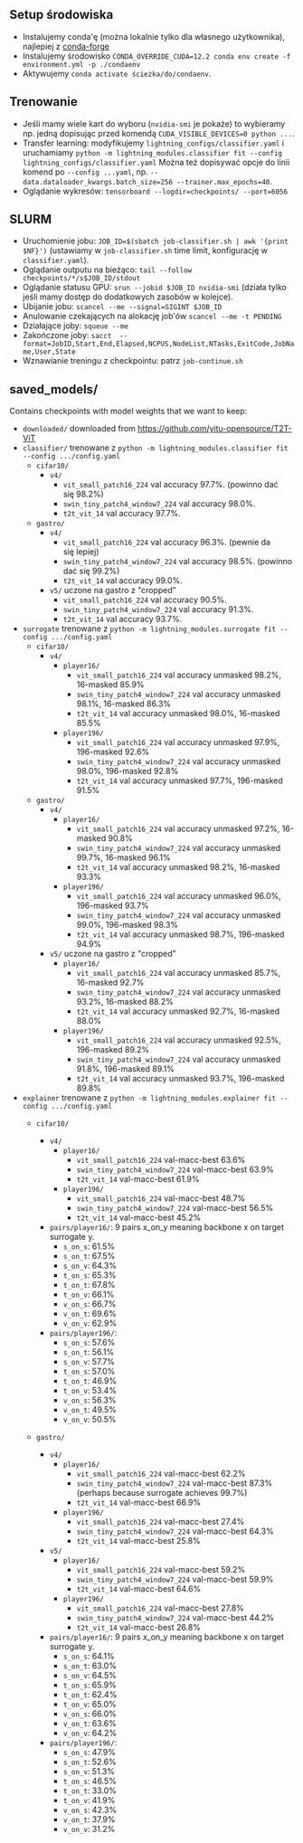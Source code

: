 ## Setup środowiska
* Instalujemy conda'ę (można lokalnie tylko dla własnego użytkownika), najlepiej z [conda-forge](https://conda-forge.org/download/)
* Instalujemy środowisko `CONDA_OVERRIDE_CUDA=12.2 conda env create -f environment.yml -p ./condaenv`
* Aktywujemy `conda activate ścieżka/do/condaenv`.

## Trenowanie
* Jeśli mamy wiele kart do wyboru (`nvidia-smi` je pokaże) to wybieramy np. jedną dopisując przed komendą `CUDA_VISIBLE_DEVICES=0 python ...`.
* Transfer learning: modyfikujemy `lightning_configs/classifier.yaml` i uruchamiamy `python -m lightning_modules.classifier fit --config lightning_configs/classifier.yaml`
    Można też dopisywać opcje do linii komend po `--config ...yaml`, np. `--data.dataloader_kwargs.batch_size=256 --trainer.max_epochs=40`.
* Oglądanie wykresów: `tensorboard --logdir=checkpoints/ --port=6056`

## SLURM
* Uruchomienie jobu: `JOB_ID=$(sbatch job-classifier.sh | awk '{print $NF}')` (ustawiamy w `job-classifier.sh` time limit, konfigurację w `classifier.yaml`).
* Oglądanie outputu na bieżąco: `tail --follow checkpoints/*/s$JOB_ID/stdout`
* Oglądanie statusu GPU: `srun --jobid $JOB_ID nvidia-smi` (działa tylko jeśli mamy dostęp do dodatkowych zasobów w kolejce).
* Ubijanie jobu: `scancel --me --signal=SIGINT $JOB_ID`
* Anulowanie czekających na alokację job'ów `scancel --me -t PENDING`
* Działające joby: `squeue --me`
* Zakończone joby: `sacct  --format=JobID,Start,End,Elapsed,NCPUS,NodeList,NTasks,ExitCode,JobName,User,State`
* Wznawianie treningu z checkpointu: patrz `job-continue.sh`

## saved_models/
Contains checkpoints with model weights that we want to keep:
- `downloaded/` downloaded from https://github.com/yitu-opensource/T2T-ViT
- `classifier/` trenowane z `python -m lightning_modules.classifier fit --config .../config.yaml`
    - `cifar10/`
        - `v4/`
            - `vit_small_patch16_224`        val accuracy 97.7%. (powinno dać się 98.2%)
            - `swin_tiny_patch4_window7_224` val accuracy 98.0%.
            - `t2t_vit_14`                   val accuracy 97.7%.
    - `gastro/`
        - `v4/`
            - `vit_small_patch16_224`        val accuracy 96.3%. (pewnie da się lepiej)
            - `swin_tiny_patch4_window7_224` val accuracy 98.5%. (powinno dać się 99.2%)
            - `t2t_vit_14`                   val accuracy 99.0%.
        - `v5/` uczone na gastro z "cropped"
            - `vit_small_patch16_224`        val accuracy 90.5%.
            - `swin_tiny_patch4_window7_224` val accuracy 91.3%.
            - `t2t_vit_14`                   val accuracy 93.7%.
- `surrogate`  trenowane z `python -m lightning_modules.surrogate fit --config .../config.yaml`
    -  `cifar10/`
        - `v4/`
            - `player16/`
                - `vit_small_patch16_224`         val accuracy unmasked 98.2%, 16-masked 85.9%
                - `swin_tiny_patch4_window7_224`  val accuracy unmasked 98.1%, 16-masked 86.3%
                - `t2t_vit_14`                    val accuracy unmasked 98.0%, 16-masked 85.5%
            - `player196/`
                - `vit_small_patch16_224`         val accuracy unmasked 97.9%, 196-masked 92.6%
                - `swin_tiny_patch4_window7_224`  val accuracy unmasked 98.0%, 196-masked 92.8%
                - `t2t_vit_14`                    val accuracy unmasked 97.7%, 196-masked 91.5%
    - `gastro/`
        - `v4/`
            - `player16/`
                - `vit_small_patch16_224`         val accuracy unmasked 97.2%, 16-masked 90.8%
                - `swin_tiny_patch4_window7_224`  val accuracy unmasked 99.7%, 16-masked 96.1%
                - `t2t_vit_14`                    val accuracy unmasked 98.2%, 16-masked 93.3%
            - `player196/`
                - `vit_small_patch16_224`         val accuracy unmasked 96.0%, 196-masked 93.7%
                - `swin_tiny_patch4_window7_224`  val accuracy unmasked 99.0%, 196-masked 98.3%
                - `t2t_vit_14`                    val accuracy unmasked 98.7%, 196-masked 94.9%
        - `v5/` uczone na gastro z "cropped"
            - `player16/`
                - `vit_small_patch16_224`         val accuracy unmasked 85.7%, 16-masked 92.7%
                - `swin_tiny_patch4_window7_224`  val accuracy unmasked 93.2%, 16-masked 88.2%
                - `t2t_vit_14`                    val accuracy unmasked 92.7%, 16-masked 88.0%
            - `player196/`
                - `vit_small_patch16_224`         val accuracy unmasked 92.5%, 196-masked 89.2%
                - `swin_tiny_patch4_window7_224`  val accuracy unmasked 91.8%, 196-masked 89.1%
                - `t2t_vit_14`                    val accuracy unmasked 93.7%, 196-masked 89.8%
- `explainer` trenowane z `python -m lightning_modules.explainer fit --config .../config.yaml`
  -  `cifar10/`
        - `v4/`
            - `player16/`
                - `vit_small_patch16_224`         val-macc-best 63.6%
                - `swin_tiny_patch4_window7_224`  val-macc-best 63.9%
                - `t2t_vit_14`                    val-macc-best 61.9%
            - `player196/`
                - `vit_small_patch16_224`         val-macc-best 48.7%
                - `swin_tiny_patch4_window7_224`  val-macc-best 56.5%
                - `t2t_vit_14`                    val-macc-best 45.2%
        - `pairs/player16/`: 9 pairs x_on_y meaning backbone x on target surrogate y.
            - `s_on_s`: 61.5%
            - `s_on_t`: 67.5%
            - `s_on_v`: 64.3%
            - `t_on_s`: 65.3%
            - `t_on_t`: 67.8%
            - `t_on_v`: 66.1%
            - `v_on_s`: 66.7%
            - `v_on_t`: 69.6%
            - `v_on_v`: 62.9%
        - `pairs/player196/`:
            - `s_on_s`: 57.6%
            - `s_on_t`: 56.1%
            - `s_on_v`: 57.7%
            - `t_on_s`: 57.0%
            - `t_on_t`: 46.9%
            - `t_on_v`: 53.4%
            - `v_on_s`: 56.3%
            - `v_on_t`: 49.5%
            - `v_on_v`: 50.5%

    - `gastro/`
        - `v4/`
            - `player16/`
                - `vit_small_patch16_224`         val-macc-best 62.2%
                - `swin_tiny_patch4_window7_224`  val-macc-best 87.3% (perhaps because surrogate achieves 99.7%)
                - `t2t_vit_14`                    val-macc-best 66.9%
            - `player196/`
                - `vit_small_patch16_224`         val-macc-best 27.4%
                - `swin_tiny_patch4_window7_224`  val-macc-best 64.3%
                - `t2t_vit_14`                    val-macc-best 25.8%
        - `v5/`
            - `player16/`
                - `vit_small_patch16_224`         val-macc-best 59.2%
                - `swin_tiny_patch4_window7_224`  val-macc-best 59.9%
                - `t2t_vit_14`                    val-macc-best 64.6%
            - `player196/`
                - `vit_small_patch16_224`         val-macc-best 27.8%
                - `swin_tiny_patch4_window7_224`  val-macc-best 44.2%
                - `t2t_vit_14`                    val-macc-best 26.8%
        - `pairs/player16/`: 9 pairs x_on_y meaning backbone x on target surrogate y.
            - `s_on_s`: 64.1%
            - `s_on_t`: 63.0%
            - `s_on_v`: 64.5%
            - `t_on_s`: 65.9%
            - `t_on_t`: 62.4%
            - `t_on_v`: 65.0%
            - `v_on_s`: 66.0%
            - `v_on_t`: 63.6%
            - `v_on_v`: 64.2%
        - `pairs/player196/`:
            - `s_on_s`: 47.9%
            - `s_on_t`: 52.6%
            - `s_on_v`: 51.3%
            - `t_on_s`: 46.5%
            - `t_on_t`: 33.0%
            - `t_on_v`: 41.9%
            - `v_on_s`: 42.3%
            - `v_on_t`: 37.9%
            - `v_on_v`: 31.2%

